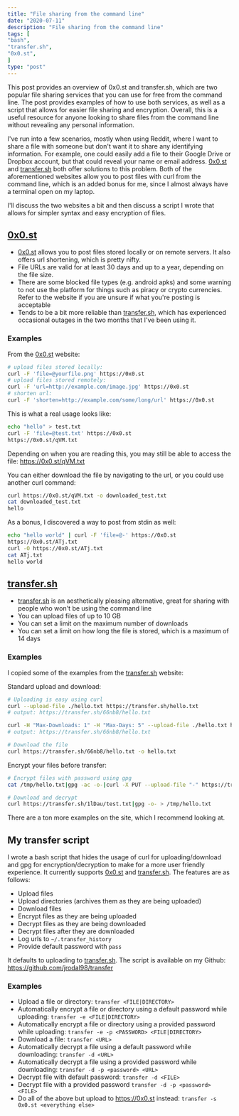 ```yaml
---
title: "File sharing from the command line"
date: "2020-07-11"
description: "File sharing from the command line"
tags: [
"bash",
"transfer.sh",
"0x0.st",
]
type: "post"
---
```


This post provides an overview of 0x0.st and transfer.sh, which are two popular file sharing services that you can use for free from the command line. The post provides examples of how to use both services, as well as a script that allows for easier file sharing and encryption. Overall, this is a useful resource for anyone looking to share files from the command line without revealing any personal information.

<!--more-->

I've run into a few scenarios, mostly when using Reddit, where I want to share a file with someone but don't want it to share any identifying information. For example, one could easily add a file to their Google Drive or Dropbox account, but that could reveal your name or email address. [0x0.st](https://0x0.st/) and [transfer.sh](https://transfer.sh/) both offer solutions to this problem. Both of the aforementioned websites allow you to post files with curl from the command line, which is an added bonus for me, since I almost always have a terminal open on my laptop.

I'll discuss the two websites a bit and then discuss a script I wrote that allows for simpler syntax and easy encryption of files.

## [0x0.st](https://0x0.st/)

- [0x0.st](https://0x0.st/) allows you to post files stored locally or on remote servers. It also offers url shortening, which is pretty nifty.
- File URLs are valid for at least 30 days and up to a year, depending on the file size.
- There are some blocked file types (e.g. android apks) and some warning to not use the platform for things such as piracy or crypto currencies. Refer to the website if you are unsure if what you're posting is acceptable
- Tends to be a bit more reliable than [transfer.sh](https://transfer.sh/), which has experienced occasional outages in the two months that I've been using it.

### Examples

From the [0x0.st](https://0x0.st/) website:

```bash
# upload files stored locally:
curl -F 'file=@yourfile.png' https://0x0.st
# upload files stored remotely:
curl -F 'url=http://example.com/image.jpg' https://0x0.st
# shorten url:
curl -F 'shorten=http://example.com/some/long/url' https://0x0.st
```

This is what a real usage looks like:

```bash
echo "hello" > test.txt
curl -F 'file=@test.txt' https://0x0.st
https://0x0.st/qVM.txt
```

Depending on when you are reading this, you may still be able to access the file: <https://0x0.st/qVM.txt>

You can either download the file by navigating to the url, or you could use another curl command:

```bash
curl https://0x0.st/qVM.txt -o downloaded_test.txt
cat downloaded_test.txt
hello
```

As a bonus, I discovered a way to post from stdin as well:

```bash
echo "hello world" | curl -F 'file=@-' https://0x0.st
https://0x0.st/ATj.txt
curl -O https://0x0.st/ATj.txt
cat ATj.txt
hello world
```

## [transfer.sh](https://transfer.sh/)

- [transfer.sh](https://transfer.sh/) is an aesthetically pleasing alternative, great for sharing with people who won't be using the command line
- You can upload files of up to 10 GB
- You can set a limit on the maximum number of downloads
- You can set a limit on how long the file is stored, which is a maximum of 14 days

### Examples

I copied some of the examples from the [transfer.sh](https://transfer.sh/) website:

Standard upload and download:

```bash
# Uploading is easy using curl
curl --upload-file ./hello.txt https://transfer.sh/hello.txt
# output: https://transfer.sh/66nb8/hello.txt

curl -H "Max-Downloads: 1" -H "Max-Days: 5" --upload-file ./hello.txt https://transfer.sh/hello.txt
# output: https://transfer.sh/66nb8/hello.txt

# Download the file
curl https://transfer.sh/66nb8/hello.txt -o hello.txt
```

Encrypt your files before transfer:

```bash
# Encrypt files with password using gpg
cat /tmp/hello.txt|gpg -ac -o-|curl -X PUT --upload-file "-" https://transfer.sh/test.txt

# Download and decrypt
curl https://transfer.sh/1lDau/test.txt|gpg -o- > /tmp/hello.txt
```

There are a ton more examples on the site, which I recommend looking at.

## My transfer script

I wrote a bash script that hides the usage of curl for uploading/download and gpg for encryption/decryption to make for a more user friendly experience. It currently supports [0x0.st](https://0x0.st/) and [transfer.sh](https://transfer.sh/). The features are as follows:

- Upload files
- Upload directories (archives them as they are being uploaded)
- Download files
- Encrypt files as they are being uploaded
- Decrypt files as they are being downloaded
- Decrypt files after they are downloaded
- Log urls to `~/.transfer_history`
- Provide default password with `pass`

It defaults to uploading to [transfer.sh](https://transfer.sh/). The script is available on my Github: <https://github.com/jrodal98/transfer>

### Examples

- Upload a file or directory: `transfer <FILE|DIRECTORY>`
- Automatically encrypt a file or directory using a default password while uploading: `transfer -e <FILE|DIRECTORY>`
- Automatically encrypt a file or directory using a provided password while uploading: `transfer -e -p <PASSWORD> <FILE|DIRECTORY>`
- Download a file: `transfer <URL>`
- Automatically decrypt a file using a default password while downloading: `transfer -d <URL>`
- Automatically decrypt a file using a provided password while downloading: `transfer -d -p <password> <URL>`
- Decrypt file with default password: `transfer -d <FILE>`
- Decrypt file with a provided password `transfer -d -p <password> <FILE>`
- Do all of the above but upload to <https://0x0.st> instead: `transfer -s 0x0.st <everything else>`
